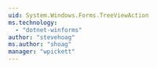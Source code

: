 ```yaml
---
uid: System.Windows.Forms.TreeViewAction
ms.technology: 
  - "dotnet-winforms"
author: "stevehoag"
ms.author: "shoag"
manager: "wpickett"
---
```

